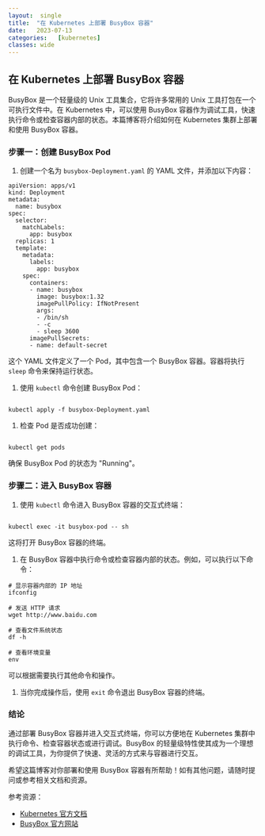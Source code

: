 ```yaml
---
layout:  single
title:  "在 Kubernetes 上部署 BusyBox 容器"
date:   2023-07-13
categories:   [kubernetes]
classes: wide
---
```


## 在 Kubernetes 上部署 BusyBox 容器

BusyBox 是一个轻量级的 Unix 工具集合，它将许多常用的 Unix 工具打包在一个可执行文件中。在 Kubernetes 中，可以使用 BusyBox 容器作为调试工具，快速执行命令或检查容器内部的状态。本篇博客将介绍如何在 Kubernetes 集群上部署和使用 BusyBox 容器。

### 步骤一：创建 BusyBox Pod

1. 创建一个名为 `busybox-Deployment.yaml` 的 YAML 文件，并添加以下内容：

```
apiVersion: apps/v1
kind: Deployment
metadata:
  name: busybox
spec:
  selector:
    matchLabels:
      app: busybox
  replicas: 1
  template:
    metadata:
      labels:
        app: busybox
    spec:
      containers:
      - name: busybox
        image: busybox:1.32
        imagePullPolicy: IfNotPresent
        args:
        - /bin/sh
        - -c
        - sleep 3600
      imagePullSecrets:
      - name: default-secret

```

这个 YAML 文件定义了一个 Pod，其中包含一个 BusyBox 容器。容器将执行 `sleep` 命令来保持运行状态。

1. 使用 `kubectl` 命令创建 BusyBox Pod：

```

kubectl apply -f busybox-Deployment.yaml
```

1. 检查 Pod 是否成功创建：

```

kubectl get pods
```

确保 BusyBox Pod 的状态为 "Running"。

### 步骤二：进入 BusyBox 容器

1. 使用 `kubectl` 命令进入 BusyBox 容器的交互式终端：

```

kubectl exec -it busybox-pod -- sh
```

这将打开 BusyBox 容器的终端。

1. 在 BusyBox 容器中执行命令或检查容器内部的状态。例如，可以执行以下命令：

```
# 显示容器内部的 IP 地址
ifconfig

# 发送 HTTP 请求
wget http://www.baidu.com

# 查看文件系统状态
df -h

# 查看环境变量
env
```

可以根据需要执行其他命令和操作。

1. 当你完成操作后，使用 `exit` 命令退出 BusyBox 容器的终端。

### 结论

通过部署 BusyBox 容器并进入交互式终端，你可以方便地在 Kubernetes 集群中执行命令、检查容器状态或进行调试。BusyBox 的轻量级特性使其成为一个理想的调试工具，为你提供了快速、灵活的方式来与容器进行交互。

希望这篇博客对你部署和使用 BusyBox 容器有所帮助！如有其他问题，请随时提问或参考相关文档和资源。

参考资源：

- [Kubernetes 官方文档](https://kubernetes.io/)
- [BusyBox 官方网站](https://www.busybox.net/)